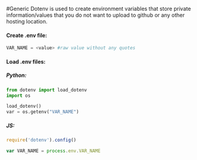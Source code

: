 #Generic
Dotenv is used to create environment variables that store private information/values that you do not want to upload to github or any other hosting location.

#### Create .env file:
```python
VAR_NAME = <value> #raw value without any quotes
```

#### Load .env files:
##### Python:
```python
from dotenv import load_dotenv
import os

load_dotenv()
var = os.getenv("VAR_NAME")
```

##### JS:
```Javascript
require('dotenv').config()

var VAR_NAME = process.env.VAR_NAME
```
